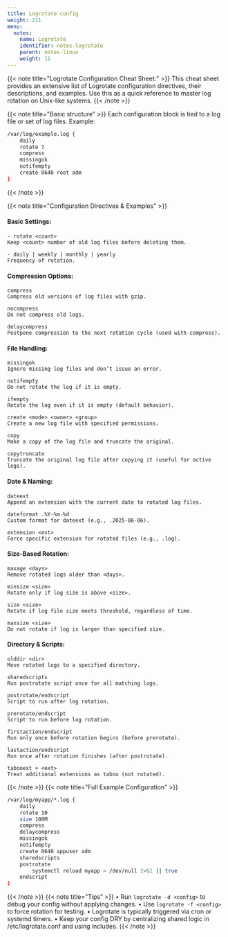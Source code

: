 ```yaml
---
title: Logrotate config
weight: 211
menu:
  notes:
    name: Logrotate
    identifier: notes-logrotate
    parent: notes-linux
    weight: 11
---
```


<div style="display: block; width: 100%; max-width: none;">
<!-- Troubleshooting: -->
{{< note title="Logrotate Configuration Cheat Sheet:" >}}
This cheat sheet provides an extensive list of Logrotate configuration directives, their descriptions, and examples. 
Use this as a quick reference to master log rotation on Unix-like systems.
{{< /note >}}

{{< note title="Basic structure" >}}
Each configuration block is tied to a log file or set of log files. Example:
```bash
/var/log/example.log {
    daily
    rotate 7
    compress
    missingok
    notifempty
    create 0640 root adm
}
```
{{< /note >}}

{{< note title="Configuration Directives & Examples" >}}
#### Basic Settings:

    - rotate <count>
    Keep <count> number of old log files before deleting them.

    - daily | weekly | monthly | yearly
    Frequency of rotation.

#### Compression Options:

    compress
    Compress old versions of log files with gzip.

    nocompress
    Do not compress old logs.

    delaycompress
    Postpone compression to the next rotation cycle (used with compress).

#### File Handling:

    missingok
    Ignore missing log files and don’t issue an error.

    notifempty
    Do not rotate the log if it is empty.

    ifempty
    Rotate the log even if it is empty (default behavior).

    create <mode> <owner> <group>
    Create a new log file with specified permissions.

    copy
    Make a copy of the log file and truncate the original.

    copytruncate
    Truncate the original log file after copying it (useful for active logs).

#### Date & Naming:

    dateext
    Append an extension with the current date to rotated log files.

    dateformat .%Y-%m-%d
    Custom format for dateext (e.g., .2025-06-06).

    extension <ext>
    Force specific extension for rotated files (e.g., .log).

#### Size-Based Rotation:

    maxage <days>
    Remove rotated logs older than <days>.

    minsize <size>
    Rotate only if log size is above <size>.

    size <size>
    Rotate if log file size meets threshold, regardless of time.

    maxsize <size>
    Do not rotate if log is larger than specified size.

#### Directory & Scripts:

    olddir <dir>
    Move rotated logs to a specified directory.

    sharedscripts
    Run postrotate script once for all matching logs.

    postrotate/endscript
    Script to run after log rotation.

    prerotate/endscript
    Script to run before log rotation.

    firstaction/endscript
    Run only once before rotation begins (before prerotate).

    lastaction/endscript
    Run once after rotation finishes (after postrotate).

    tabooext + <ext>
    Treat additional extensions as taboo (not rotated).
{{< /note >}}
{{< note title="Full Example Configuration" >}}
```bash
/var/log/myapp/*.log {
    daily
    rotate 10
    size 100M
    compress
    delaycompress
    missingok
    notifempty
    create 0640 appuser adm
    sharedscripts
    postrotate
        systemctl reload myapp > /dev/null 2>&1 || true
    endscript
}
```
{{< /note >}}
{{< note title="Tips" >}}
•	Run `logrotate -d <config>` to debug your config without applying changes.
•	Use `logrotate -f <config>` to force rotation for testing.
•	Logrotate is typically triggered via cron or systemd timers.
•	Keep your config DRY by centralizing shared logic in /etc/logrotate.conf and using includes.
{{< /note >}}
</div>
